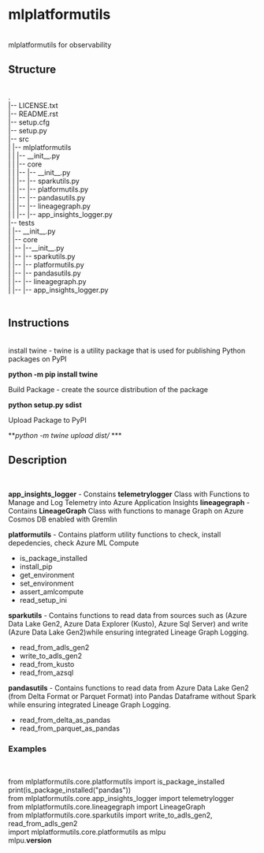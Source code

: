 # mlplatformutils

<br />
 mlplatformutils for observability

## Structure

<br />
.<br />
|-- LICENSE.txt<br />
|-- README.rst<br />
|-- setup.cfg<br />
|-- setup.py<br />
|-- src<br />
|   |-- mlplatformutils<br />
|   |   |-- __init__.py<br />
|   |   |-- core<br />
|   |   |-- |-- __init__.py<br />
|   |   |-- |-- sparkutils.py<br />
|   |   |-- |-- platformutils.py<br />
|   |   |-- |-- pandasutils.py<br />
|   |   |-- |-- lineagegraph.py<br />
|   |   |-- |-- app_insights_logger.py<br />
|-- tests<br />
|   |-- __init__.py<br />
|   |-- core<br />
|   |-- |--__init__.py<br />
|   |-- |-- sparkutils.py<br />
|   |-- |-- platformutils.py<br />
|   |-- |-- pandasutils.py<br />
|   |-- |-- lineagegraph.py<br />
|   |-- |-- app_insights_logger.py<br />
<br />

## Instructions

<br />
 install twine - twine is a utility package that is used for publishing Python packages on PyPI <br />
 
 **python -m pip install twine** <br />
 
 Build Package - create the source distribution of the package <br />
 
 **python setup.py sdist** <br />
 
 Upload Package to PyPI <br />

 ***python -m twine upload dist/* *** <br />

## Description

<br />

**app_insights_logger** - Constains **telemetrylogger** Class with Functions to Manage and Log Telemetry into Azure Application Insights
**lineagegraph** - Contains **LineageGraph** Class with functions to manage Graph on Azure Cosmos DB enabled with Gremlin

**platformutils** - Contains platform utility functions to check, install depedencies, check Azure ML Compute

* is_package_installed
* install_pip
* get_environment
* set_environment
* assert_amlcompute
* read_setup_ini

**sparkutils** - Contains functions to read data from sources such as (Azure Data Lake Gen2, Azure Data Explorer (Kusto), Azure Sql Server) and write (Azure Data Lake Gen2)while ensuring integrated Lineage Graph Logging.

* read_from_adls_gen2
* write_to_adls_gen2
* read_from_kusto
* read_from_azsql

**pandasutils** - Contains functions to read data from Azure Data Lake Gen2 (from Delta Format or Parquet Format) into Pandas Dataframe without Spark while ensuring integrated Lineage Graph Logging.

* read_from_delta_as_pandas
* read_from_parquet_as_pandas

### Examples

<br />

from mlplatformutils.core.platformutils import is_package_installed <br />
print(is_package_installed("pandas")) <br />
from mlplatformutils.core.app_insights_logger import telemetrylogger <br />
from mlplatformutils.core.lineagegraph import LineageGraph <br />
from mlplatformutils.core.sparkutils import write_to_adls_gen2, read_from_adls_gen2 <br />
import mlplatformutils.core.platformutils as mlpu <br />
mlpu.__version__ <br />